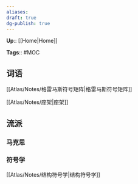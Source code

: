 ```yaml
---
aliases: 
draft: true
dg-publish: true
---
```


**Up**:: [[Home\|Home]]

**Tags**:: #MOC

## 词语

[[Atlas/Notes/格雷马斯符号矩阵\|格雷马斯符号矩阵]]

[[Atlas/Notes/座架\|座架]]

## 流派

### 马克思

### 符号学

[[Atlas/Notes/结构符号学\|结构符号学]]
